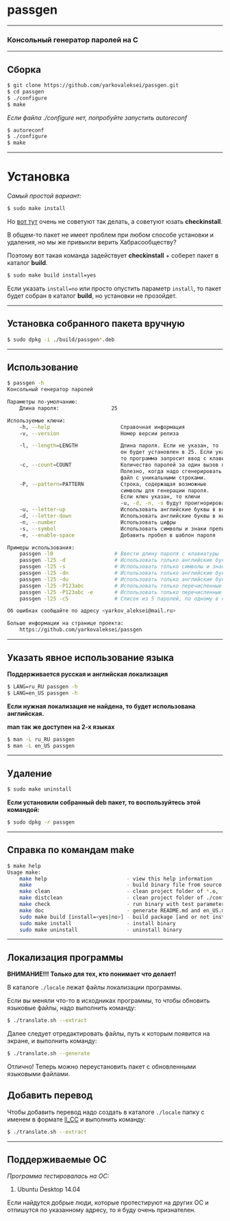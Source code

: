 # passgen

- - -
### Консольный генератор паролей на C

- - -
## Сборка

```bash
$ git clone https://github.com/yarkovaleksei/passgen.git
$ cd passgen
$ ./configure
$ make
```

*Если файла ./configure нет, попробуйте запустить autoreconf*

```bash
$ autoreconf
$ ./configure
$ make
```

- - -
# Установка

*Самый простой вариант:*

```bash
$ sudo make install
```

Но [вот тут](https://habrahabr.ru/post/130868/) очень не советуют так делать, а советуют юзать **checkinstall**.

В общем-то пакет не имеет проблем при любом способе установки и удаления, но мы же привыкли верить Хабрасообществу?

Поэтому вот такая команда задействует **checkinstall** + соберет пакет в каталог **build**.

```bash
$ sudo make build install=yes
```

Если указать `install=no` или просто опустить параметр `install`, то пакет будет собран в каталог **build**, но установки не прозойдет.

- - -
## Установка собранного пакета вручную

```bash
$ sudo dpkg -i ./build/passgen*.deb
```

- - -
## Использование

```bash
$ passgen -h
Консольный генератор паролей

Параметры по-умолчанию:
	Длина пароля:                 25

Используемые ключи:
	-h, --help                       Справочная информация
	-v, --version                    Номер версии релиза

	-l, --length=LENGTH              Длина пароля. Если не указан, то
	                                 он будет установлен в 25. Если указать 0,
	                                 то программа запросит ввод с клавиатуры.
	-c, --count=COUNT                Количество паролей за один вызов программы.
	                                 Полезно, когда надо сгенерировать
	                                 файл с уникальными строками.
	-P, --pattern=PATTERN            Строка, содержащая возможные
	                                 символы для генерации пароля.
	                                 Если ключ указан, то ключи
	                                 -u, -d, -n, -s будут проигнорированы.
	-u, --letter-up                  Использовать английские буквы в верхнем регистре
	-d, --letter-down                Использовать английские буквы в нижнем регистре
	-n, --number                     Использовать цифры
	-s, --symbol                     Использовать символы и знаки препинания
	-e, --enable-space               Добавить пробел в шаблон пароля

Примеры использования:
	passgen -l0                    # Ввести длину пароля с клавиатуры
	passgen -l25 -d                # Использовать только английские буквы в нижнем регистре
	passgen -l25 -s                # Использовать только символы и знаки препинания
	passgen -l25 -dn               # Использовать только английские буквы в нижнем регистре и цифры
	passgen -l25 -du               # Использовать только английские буквы в нижнем и верхнем регистре
	passgen -l25 -P123abc          # Использовать только перечисленные символы: '123abc'
	passgen -l25 -P123abc -e       # Использовать только перечисленные символы: '123abc' и пробел
	passgen -l25 -c5               # Список из 5 паролей, по одному в строке

Об ошибках сообщайте по адресу <yarkov_aleksei@mail.ru>

Больше информации на странице проекта:
	https://github.com/yarkovaleksei/passgen
```

- - -
## Указать явное использование языка

**Поддерживается русская и английская локализация**

```bash
$ LANG=ru_RU passgen -h
$ LANG=en_US passgen -h
```

**Если нужная локализация не найдена, то будет использована английская.**

**man так же доступен на 2-х языках**


```bash
$ man -L ru_RU passgen
$ man -L en_US passgen
```

- - -
## Удаление

```bash
$ sudo make uninstall
```

**Если установили собранный deb пакет, то воспользуйтесь этой командой:**

```bash
$ sudo dpkg -r passgen
```

- - -
## Справка по командам make

```bash
$ make help
Usage make:
    make help                          - view this help information
    make                               - build binary file from source
    make clean                         - clean project folder of *.o, ./bin, etc.
    make distclean                     - clean project folder of ./configure created files
    make check                         - run binary with test parameters
    make doc                           - generate README.md and en_US.man files
    sudo make build [install=<yes|no>] - build package [and or not install]
    sudo make install                  - install binary
    sudo make uninstall                - uninstall binary
```

- - -
## Локализация программы

**ВНИМАНИЕ!!! Только для тех, кто понимает что делает!**

В каталоге `./locale` лежат файлы локализации программы.

Если вы меняли что-то в исходниках программы, то чтобы обновить языковые файлы, надо выполнить команду:

```bash
$ ./translate.sh --extract
```

Далее следует отредактировать файлы, путь к которым появится на экране, и выполнить команду:

```bash
$ ./translate.sh --generate
```

Отлично! Теперь можно переустановить пакет с обновленными языковыми файлами.

## Добавить перевод

Чтобы добавить перевод надо создать в каталоге `./locale` папку с именем в формате [ll_CC](https://docs.moodle.org/dev/Table_of_locales) и выполнить команду:

```bash
$ ./translate.sh --extract
```

- - -
## Поддерживаемые ОС

*Программа тестировалась на ОС:*

1. Ubuntu Desktop 14.04

Если найдутся добрые люди, которые протестируют на других ОС и отпишутся по указанному адресу, то я буду очень признателен.
